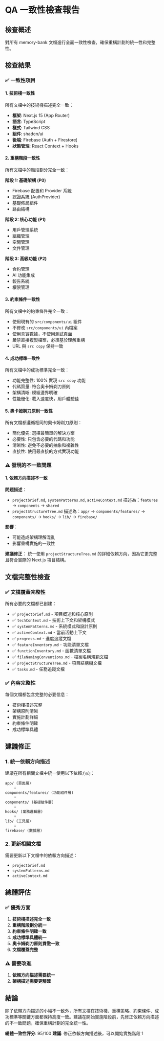 # QA 一致性檢查報告

## 檢查概述
對所有 memory-bank 文檔進行全面一致性檢查，確保重構計劃的統一性和完整性。

## 檢查結果

### ✅ 一致性項目

#### 1. 技術棧一致性
所有文檔中的技術棧描述完全一致：
- **框架**: Next.js 15 (App Router)
- **語言**: TypeScript
- **樣式**: Tailwind CSS
- **組件**: shadcn/ui
- **後端**: Firebase (Auth + Firestore)
- **狀態管理**: React Context + Hooks

#### 2. 重構階段一致性
所有文檔中的階段劃分完全一致：

**階段 1: 基礎架構 (P0)**
- Firebase 配置和 Provider 系統
- 認證系統 (AuthProvider)
- 基礎佈局組件
- 路由結構

**階段 2: 核心功能 (P1)**
- 用戶管理系統
- 組織管理
- 空間管理
- 文件管理

**階段 3: 高級功能 (P2)**
- 合約管理
- AI 功能集成
- 報告系統
- 權限管理

#### 3. 約束條件一致性
所有文檔中的約束條件完全一致：
- 使用現有的 `src/components/ui` 組件
- 不修改 `src/components/ui` 內檔案
- 使用真實數據，不使用測試頁面
- 嚴禁直接複製檔案，必須基於理解重構
- URL 與 `src copy` 保持一致

#### 4. 成功標準一致性
所有文檔中的成功標準完全一致：
- 功能完整性: 100% 實現 `src copy` 功能
- 代碼質量: 符合奧卡姆剃刀原則
- 架構清晰: 模組邊界明確
- 性能優化: 載入速度快，用戶體驗佳

#### 5. 奧卡姆剃刀原則一致性
所有文檔都遵循相同的奧卡姆剃刀原則：
- 簡化優先: 選擇最簡單的解決方案
- 必要性: 只包含必要的代碼和功能
- 清晰性: 避免不必要的抽象和複雜性
- 直接性: 使用最直接的方式實現功能

### ⚠️ 發現的不一致問題

#### 1. 依賴方向描述不一致

**問題描述**：
- `projectbrief.md`, `systemPatterns.md`, `activeContext.md` 描述為：`features` → `components` → `shared`
- `projectStructureTree.md` 描述為：`app/` → `components/features/` → `components/` → `hooks/` → `lib/` → `firebase/`

**影響**：
- 可能造成架構理解混亂
- 影響重構實施的一致性

**建議修正**：
統一使用 `projectStructureTree.md` 的詳細依賴方向，因為它更完整且符合實際的 Next.js 項目結構。

## 文檔完整性檢查

### ✅ 文檔覆蓋完整性
所有必要的文檔都已創建：
- ✅ `projectbrief.md` - 項目概述和核心原則
- ✅ `techContext.md` - 技術上下文和架構模式
- ✅ `systemPatterns.md` - 系統模式和設計原則
- ✅ `activeContext.md` - 當前活動上下文
- ✅ `progress.md` - 進度追蹤文檔
- ✅ `featureInventory.md` - 功能清單文檔
- ✅ `functionInventory.md` - 函數清單文檔
- ✅ `fileNamingConventions.md` - 檔案名稱規範文檔
- ✅ `projectStructureTree.md` - 項目結構樹文檔
- ✅ `tasks.md` - 任務追蹤文檔

### ✅ 內容完整性
每個文檔都包含完整的必要信息：
- 技術棧描述完整
- 架構原則清晰
- 實施計劃詳細
- 約束條件明確
- 成功標準具體

## 建議修正

### 1. 統一依賴方向描述
建議在所有相關文檔中統一使用以下依賴方向：

```
app/ (頁面層)
    ↓
components/features/ (功能組件層)
    ↓
components/ (基礎組件層)
    ↓
hooks/ (業務邏輯層)
    ↓
lib/ (工具層)
    ↓
firebase/ (數據層)
```

### 2. 更新相關文檔
需要更新以下文檔中的依賴方向描述：
- `projectbrief.md`
- `systemPatterns.md`
- `activeContext.md`

## 總體評估

### ✅ 優秀方面
1. **技術棧描述完全一致**
2. **重構階段劃分統一**
3. **約束條件明確一致**
4. **成功標準具體統一**
5. **奧卡姆剃刀原則貫徹一致**
6. **文檔覆蓋完整**

### ⚠️ 需要改進
1. **依賴方向描述需要統一**
2. **架構描述需要更精確**

## 結論

除了依賴方向描述的小幅不一致外，所有文檔在技術棧、重構策略、約束條件、成功標準等關鍵方面都保持高度一致。建議在開始實施階段前，先修正依賴方向描述的不一致問題，確保重構計劃的完全統一性。

**總體一致性評分**: 95/100
**建議**: 修正依賴方向描述後，可以開始實施階段 1
